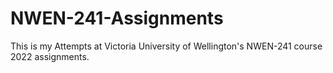# NWEN-241-Assignments
This is my Attempts at Victoria University of Wellington's NWEN-241 course 2022 assignments. 
